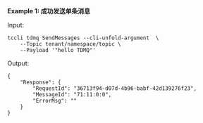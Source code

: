 **Example 1: 成功发送单条消息**



Input: 

```
tccli tdmq SendMessages --cli-unfold-argument  \
    --Topic tenant/namespace/topic \
    --Payload '"hello TDMQ"'
```

Output: 
```
{
    "Response": {
        "RequestId": "36713f94-d07d-4b96-babf-42d139276f23",
        "MessageId": "71:11:0:0",
        "ErrorMsg": ""
    }
}
```

